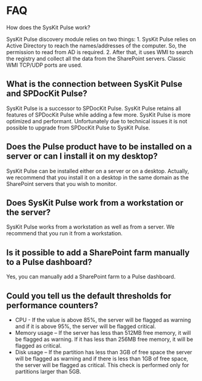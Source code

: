 # FAQ

How does the SysKit Pulse work?

SysKit Pulse discovery module relies on two things: 1. SysKit Pulse relies on Active Directory to reach the names/addresses of the computer. So, the permission to read from AD is required. 2. After that, it uses WMI to search the registry and collect all the data from the SharePoint servers. Classic WMI TCP/UDP ports are used.

## What is the connection between SysKit Pulse and SPDocKit Pulse?

SysKit Pulse is a successor to SPDocKit Pulse. SysKit Pulse retains all features of SPDocKit Pulse while adding a few more. SysKit Pulse is more optimized and performant. Unfortunately due to technical issues it is not possible to upgrade from SPDocKit Pulse to SysKit Pulse.

## Does the Pulse product have to be installed on a server or can I install it on my desktop?

SysKit Pulse can be installed either on a server or on a desktop. Actually, we recommend that you install it on a desktop in the same domain as the SharePoint servers that you wish to monitor.

## Does SysKit Pulse work from a workstation or the server?

SysKit Pulse works from a workstation as well as from a server. We recommend that you run it from a workstation.

## Is it possible to add a SharePoint farm manually to a Pulse dashboard?

Yes, you can manually add a SharePoint farm to a Pulse dashboard.

## Could you tell us the default thresholds for performance counters?

* CPU - If the value is above 85%, the server will be flagged as warning and if it is above 95%, the server will be flagged critical.
* Memory usage – If the server has less than 512MB free memory, it will be flagged as warning. If it has less than 256MB free memory, it will be flagged as critical.
* Disk usage – If the partition has less than 3GB of free space the server will be flagged as warning and if there is less than 1GB of free space, the server will be flagged as critical. This check is performed only for partitions larger than 5GB.

